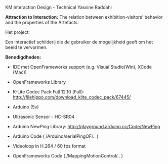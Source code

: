 KM Interaction Design - Technical
Yassine Raddahi


<b>Attraction to Interaction:</b>
The relation between exhibition-visitors’ behavior and the properties of the Artefacts.


Het project:

Een interactief schilderij die de gebruiker de mogelijkheid geeft om het beeld te vervormen.

<b>Benodigdheden:</b>

- IDE met OpenFrameworks support (e.g. Visual Studio(Win), XCode (Mac))

- OpenFrameworks Library

- K-Lite Codec Pack Full  12.10 (Full):
	http://filehippo.com/download_klite_codec_pack/67445/

- Arduino (5v)

- Ultrasonic Sensor - HC-SR04

- Arduino NewPing Library:
	http://playground.arduino.cc/Code/NewPing

- Arduino Code ( /Arduino/serialPingOF/.. )

- Videoloop in H.264 / 60 fps format

- OpenFrameworks Code ( /MappingMotionControl/.. )

